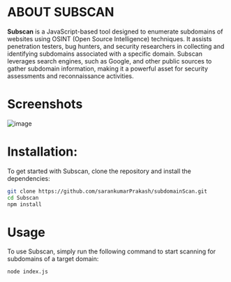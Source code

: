 # ABOUT SUBSCAN 

**Subscan** is a JavaScript-based tool designed to enumerate subdomains of websites using OSINT (Open Source Intelligence) techniques. It assists penetration testers, bug hunters, and security researchers in collecting and identifying subdomains associated with a specific domain. Subscan leverages search engines, such as Google, and other public sources to gather subdomain information, making it a powerful asset for security assessments and reconnaissance activities.

# Screenshots
![image](https://github.com/user-attachments/assets/9a913378-6d8b-4e4a-902f-6ae4bc7da1b3)

# Installation:

To get started with Subscan, clone the repository and install the dependencies:

```bash
git clone https://github.com/sarankumarPrakash/subdomainScan.git
cd Subscan
npm install
```

# Usage
To use Subscan, simply run the following command to start scanning for subdomains of a target domain:

```bash
node index.js 
```
